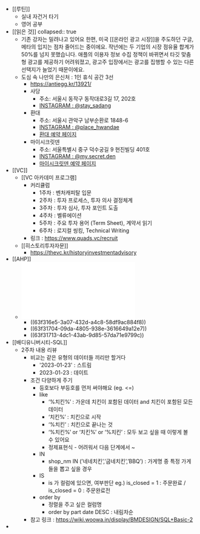 - [[루틴]]
	- 실내 자건거 타기
	- 영어 공부
- [[읽은 것]]
  collapsed:: true
	- 기존 강자는 밀려나고 있어요
	  한편, 미국 [[온라인 광고 시장]]을 주도하던 구글, 메타의 입지는 점차 줄어드는 중이에요. 작년에는 두 기업의 시장 점유율 합계가 50%를 넘지 못했습니다. 애플의 이용자 정보 수집 정책이 바뀌면서 타깃 맞춤형 광고를 제공하기 어려워졌고, 광고주 입장에서는 광고를 집행할 수 있는 다른 선택지가 늘었기 때문이에요.
	- 도심 속 나만의 은신처 : 1인 휴식 공간 3선
		- https://antiegg.kr/13921/
		- 사당
			- 주소: 서울시 동작구 동작대로3길 17, 202호
			- [INSTAGRAM : @stay_sadang](https://www.instagram.com/stay_sadang/)
		- 환대
			- 주소: 서울시 관악구 남부순환로 1848-6
			- [INSTAGRAM : @place_hwandae](https://www.instagram.com/place_hwandae/)
			- [환대 예약 페이지](https://booking.naver.com/booking/12/bizes/690576/items/4685910)
		- 마이시크릿덴
			- 주소: 서울특별시 중구 덕수궁길 9 현진빌딩 401호
			- [INSTAGRAM : @my.secret.den](https://www.instagram.com/my.secret.den/)
			- [마이시크릿덴 예약 페이지](https://booking.naver.com/booking/6/bizes/504272/items/3858170?area=ple)
- [[VC]]
	- [[VC 아카데미 프로그램]
		- 커리큘럼
			- 1주차 : 벤처캐피탈 입문
			- 2주차 : 투자 프로세스, 투자 의사 결정체계
			- 3주차 : 투자 심사, 투자 포인트 도출
			- 4주차 : 벨류에이션
			- 5주차 : 주요 투자 용어 (Term Sheet), 계약서 읽기
			- 6주차 : 로지컬 씽킹, Technical Writing
		- 링크 : https://www.quads.vc/recruit
	- [[히스토리투자자문]]
		- https://thevc.kr/historyinvestmentadvisory
- [[AHP]]
	- ![wrn84.pdf](../assets/wrn84_1676875474197_0.pdf)
		- ((63f316e5-3a07-432d-a4c8-58df9ac884f8))
		- ((63f31704-09da-4805-938e-3616649a12e7))
		- ((63f31713-4dc1-43ab-9d85-57da71e9799c))
- [[배디유니버시티-SQL]]
	- 2주차 내용 리뷰
		- 비교는 같은 유형의 데이터들 끼리만 할거다
			- '2023-01-23' : 스트림
			- 2023-01-23 : 데이트
		- 조건 다양하게 주기
			- 등호보다 부등호를 먼저 써야해요 (eg. <=)
			- like
				- ‘%치킨%’ : 가운데 치킨이 포함된 데이터 and 치킨이 포함된 모든 데이터
				- ‘치킨%’ : 치킨으로 시작
				- ‘%치킨’ : 치킨으로 끝나는 것
				- ‘%치킨%’ or ‘치킨%’ or ‘%치킨’ : 모두 보고 싶을 때 이렇게 볼 수 있어요
				- 정제표현식 - 어려워서 다음 단계에서 ~
			- IN
				- shop_nm IN (’네네치킨’,’굽네치킨’,’BBQ’) : 가게명 중 특정 가게들을 뽑고 싶을 경우
			- IS
				- is 가 컬럼에 있으면, 여부판단 eg.) is_closed = 1 : 주문완료 / is_closed = 0 : 주문완료전
			- order by
				- 정렬을 주고 싶은 컬럼명
				- order by part date DESC : 내림차순
		- 참고 링크 : https://wiki.woowa.in/display/BMDESIGN/SQL+Basic-2
-